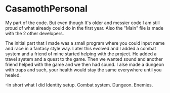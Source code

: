 # CasamothPersonal

My part of the code.
But even though It's older and messier code I am still proud of what 
already could do in the first year.
Also the "Main" file is made with the 2 other developers.


The initial part that I made was a small program where you could input name and race in a fantasy style way.
Later this evolved and I added a combat system and a friend of mine started helping with the project.
He added a travel system and a quest to the game.
Then we wanted sound and another friend helped with the game and we then had sound.
I alse made a dungeon with traps and such, your health would stay the same everywhere until you healed.

-In short what I did
Identity setup.
Combat system.
Dungeon.
Enemies.
